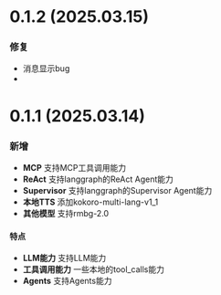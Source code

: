# 0.1.2 (2025.03.15)
### 修复
- 消息显示bug
- 
# 0.1.1 (2025.03.14)
### 新增
- **MCP** 支持MCP工具调用能力
- **ReAct** 支持langgraph的ReAct Agent能力
- **Supervisor** 支持langgraph的Supervisor Agent能力
- **本地TTS** 添加kokoro-multi-lang-v1_1
- **其他模型** 支持rmbg-2.0

#### 特点
- **LLM能力** 支持LLM能力
- **工具调用能力** 一些本地的tool_calls能力
- **Agents** 支持Agents能力

